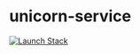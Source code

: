 # unicorn-service

[![Launch Stack](https://s3.amazonaws.com/cloudformation-examples/cloudformation-launch-stack.png)](https://console.aws.amazon.com/cloudformation/home?region=eu-central-1#/stacks/new?stackName=apigw-test&templateURL=https://eduardo-tmp-eu-central-1.s3.eu-central-1.amazonaws.com/unicorn-service.yml)
